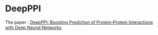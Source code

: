 # DeepPPI
The paper : [DeepPPI: Boosting Prediction of Protein–Protein Interactions with Deep Neural Networks](https://pubs.acs.org/doi/full/10.1021/acs.jcim.7b00028/)
